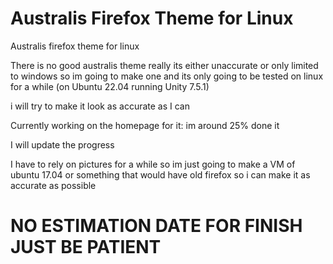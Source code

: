 # Australis Firefox Theme for Linux
Australis firefox theme for linux

There is no good australis theme really its either unaccurate or only limited to windows so im going to make one and its only going to be tested on linux for a while (on Ubuntu 22.04 running Unity 7.5.1) 

i will try to make it look as accurate as I can 

Currently working on the homepage for it: im around 25% done it 

I will update the progress 

I have to rely on pictures for a while so im just going to make a VM of ubuntu 17.04 or something that would have old firefox so i can make it as accurate as possible

# NO ESTIMATION DATE FOR FINISH JUST BE PATIENT 
